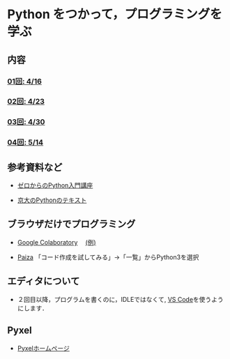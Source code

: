 # Python をつかって，プログラミングを学ぶ

## 内容

### [01回: 4/16](c01.asciidoc)

### [02回: 4/23](c02.asciidoc)

### [03回: 4/30](c03.asciidoc)

### [04回: 5/14](c04.asciidoc)

<!-- 2024
### [1回: 4/10](c01.asciidoc)

### [2回: 4/17](c02.asciidoc)

### [3回: 4/24](c03.asciidoc)

### [4回: 5/08](c04.asciidoc)

### [5回: 5/15](c05.asciidoc)

### [MacでのPyxelの使い方](appendix1.asciidoc)

### [6回: 5/22](c06.asciidoc)

### [7回: 5/29](c07.asciidoc)

### [8回: 6/05](c08.asciidoc)

### [9回: 6/12](c09.asciidoc)

### [10回：6/19](c10.asciidoc)

### [11回：6/26](c11.asciidoc)

### [12回：7/03](c12.asciidoc)

### [13回：7/10](c13.asciidoc)

### [14回：7/17](c14.asciidoc)

### [15回：7/24](c15.asciidoc)
-->

<!-- 2022?

### [1回: 4/12](c01.asciidoc)

### [2回: 4/19](c02.asciidoc)

### [3回: 4/26](c03.asciidoc)

### [4回: 5/10](c04.asciidoc)

### [5回: 5/17](c05.asciidoc) [解答編](c05_ans.asciidoc)

### [6回: 5/24](c06.asciidoc)  [解答編](c06_ans.asciidoc)

### [7回: 5/31](c22-07.asciidoc)

### [8回: 6/07](c22-08.asciidoc)

### [9回: 6/14](c22-09.asciidoc)

### [10回：6/21](c22-10.asciidoc) [参考：タイルマップ](c22-tilemap.asciidoc)

### [11回：6/28](c22-11.asciidoc)

### [12回：7/5](c22-12.asciidoc)

### [13回：7/12](c22-13.asciidoc)

### [14回：7/19](c22-14.asciidoc)
-->



## 参考資料など

- [ゼロからのPython入門講座](https://www.python.jp/train/)

- [京大のPythonのテキスト](http://hdl.handle.net/2433/245698)

## ブラウザだけでプログラミング

- [Google Colaboratory](https://colab.research.google.com/)　
[(例)](https://colab.research.google.com/drive/1FRPJYCoxy4X1ifzwCRn3JtGCa9ROIfDP)

- [Paiza](https://paiza.io/) 「コード作成を試してみる」→「一覧」からPython3を選択

## エディタについて

- ２回目以降，プログラムを書くのに，IDLEではなくて, [VS Code](https://azure.microsoft.com/ja-jp/products/visual-studio-code/)を使うようにします．


## Pyxel

- [Pyxelホームページ](https://github.com/kitao/pyxel/blob/main/docs/README.ja.md)

<!--

- [スタンドアロン版Pyxelのインストール](https://github.com/kitao/pyxel/blob/main/doc/README.ja.md)

Windowsについては，pipにPathが通っていなければ，py -m pip ... を試してみてください．
もしくは，Pythonを一度アンインストールして，「Add Python 3.10 to PATH」をチェックしてインストールした
上で，pipを実行してください。

-->

